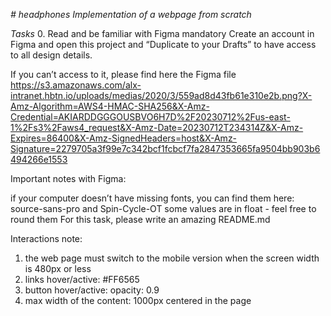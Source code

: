 *# headphones*
_Implementation of a webpage from scratch_

*Tasks*
0. Read and be familiar with Figma
mandatory
Create an account in Figma and open this project and “Duplicate to your Drafts” to have access to all design details.

If you can’t access to it, please find here the Figma file
https://s3.amazonaws.com/alx-intranet.hbtn.io/uploads/medias/2020/3/559ad8d43fb61e310e2b.png?X-Amz-Algorithm=AWS4-HMAC-SHA256&X-Amz-Credential=AKIARDDGGGOUSBVO6H7D%2F20230712%2Fus-east-1%2Fs3%2Faws4_request&X-Amz-Date=20230712T234314Z&X-Amz-Expires=86400&X-Amz-SignedHeaders=host&X-Amz-Signature=2279705a3f99e7c342bcf1fcbcf7fa2847353665fa9504bb903b6494266e1553


Important notes with Figma:

if your computer doesn’t have missing fonts, you can find them here: source-sans-pro and Spin-Cycle-OT
some values are in float - feel free to round them
For this task, please write an amazing README.md

Interactions note:

1. the web page must switch to the mobile version when the screen width is 480px or less
2. links hover/active: #FF6565
3. button hover/active: opacity: 0.9
4. max width of the content: 1000px centered in the page
